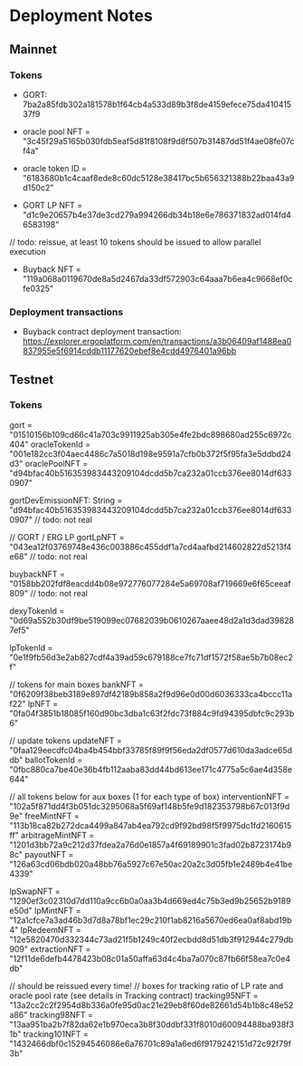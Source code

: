 # Deployment Notes

## Mainnet

### Tokens

* GORT: 7ba2a85fdb302a181578b1f64cb4a533d89b3f8de4159efece75da41041537f9
* oracle pool NFT = "3c45f29a5165b030fdb5eaf5d81f8108f9d8f507b31487dd51f4ae08fe07cf4a"
* oracle token ID = "6183680b1c4caaf8ede8c60dc5128e38417bc5b656321388b22baa43a9d150c2"

* GORT LP NFT = "d1c9e20657b4e37de3cd279a994266db34b18e6e786371832ad014fd46583198"

// todo: reissue, at least 10 tokens should be issued to allow parallel execution
* Buyback NFT = "119a068a0119670de8a5d2467da33df572903c64aaa7b6ea4c9668ef0cfe0325"

### Deployment transactions

* Buyback contract deployment transaction:
https://explorer.ergoplatform.com/en/transactions/a3b06409af1488ea0837955e5f6914cddb11177620ebef8e4cdd4976401a96bb

## Testnet

### Tokens

gort = "01510156b109cd66c41a703c9911925ab305e4fe2bdc898680ad255c6972c404"
oracleTokenId = "001e182cc3f04aec4486c7a5018d198e9591a7cfb0b372f5f95fa3e5ddbd24d3"
oraclePoolNFT = "d94bfac40b516353983443209104dcdd5b7ca232a01ccb376ee8014df6330907"

gortDevEmissionNFT: String = "d94bfac40b516353983443209104dcdd5b7ca232a01ccb376ee8014df6330907" // todo: not real

// GORT / ERG LP
gortLpNFT = "043ea12f03769748e436c003886c455ddf1a7cd4aafbd214602822d5213f4e68" // todo: not real

buybackNFT = "0158bb202fdf8eacdd4b08e972776077284e5a69708af719669e6f65ceeaf809" // todo: not real

dexyTokenId = "0d69a552b30df9be519099ec07682039b0610267aaee48d2a1d3dad398287ef5"

lpTokenId = "0e1f9fb56d3e2ab827cdf4a39ad59c679188ce7fc71df1572f58ae5b7b08ec2f"

// tokens for main boxes
bankNFT = "0f6209f38beb3189e897df42189b858a2f9d96e0d00d6036333ca4bccc11af22"
lpNFT = "0fa04f3851b18085f160d90bc3dba1c63f2fdc73f884c9fd94395dbfc9c293b6"

// update tokens
updateNFT = "0faa129eecdfc04ba4b454bbf33785f89f9f56eda2df0577d610da3adce65ddb"
ballotTokenId = "0fbc880ca7be40e36b4fb112aaba83dd44bd613ee171c4775a5c6ae4d358e644"

// all tokens below for aux boxes (1 for each type of box)
interventionNFT = "102a5f871dd4f3b051dc3295068a5f69af148b5fe9d182353798b67c013f9d9e"
freeMintNFT = "113b18ca82b272dca4499a847ab4ea792cd9f92bd98f5f9975dc1fd2160615ff"
arbitrageMintNFT = "1201d3bb72a9c212d37fdea2a76d0e1857a4f69189901c3fad02b8723174b98c"
payoutNFT = "126a63cd06bdb020a48bb76a5927c67e50ac20a2c3d05fb1e2489b4e41be4339"

lpSwapNFT = "1290ef3c02310d7dd110a9cc6b0a0aa3b4d669ed4c75b3ed9b25652b9189e50d"
lpMintNFT = "12a1cfce7a3ad46b3d7d8a78bf1ec29c210f1ab8216a5670ed6ea0af8abd19b4"
lpRedeemNFT = "12e5820470d332344c73ad21f5b1249c40f2ecbdd8d51db3f912944c279db909"
extractionNFT = "12f11de6defb4478423b08c01a50affa63d4c4ba7a070c87fb66f58ea7c0e4db"

// should be reissued every time!
// boxes for tracking ratio of LP rate and oracle pool rate (see details in Tracking contract)
tracking95NFT = "13a2cc2c2f2954d8b336a0fe95d0ac21e29eb8f60de82661d54b1b8c48e52a86"
tracking98NFT = "13aa951ba2b7f82da62e1b970eca3b8f30ddbf331f8010d60094488ba938f31b"
tracking101NFT = "1432466dbf0c15294546086e6a76701c89a1a6ed6f9179242151d72c92f79f3b"